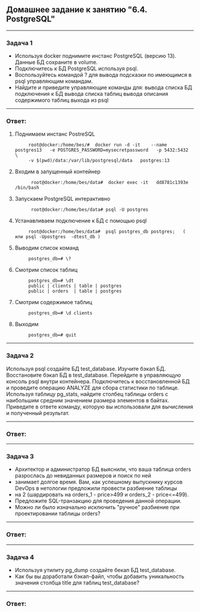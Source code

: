 ## Домашнее задание к занятию "6.4. PostgreSQL"


---
### Задача 1

- Используя docker поднимите инстанс PostgreSQL (версию 13). Данные БД сохраните в volume.
- Подключитесь к БД PostgreSQL используя psql.
- Воспользуйтесь командой \? для вывода подсказки по имеющимся в psql управляющим командам.
- Найдите и приведите управляющие команды для:
    вывода списка БД
    подключения к БД
    вывода списка таблиц
    вывода описания содержимого таблиц
    выхода из psql

---
### Ответ:

1) Поднимаем инстанс PostreSQL         

            root@docker:/home/bes/#  docker run -d -it    --name postgres13   -e POSTGRES_PASSWORD=mysecretpassword   -p 5432:5432  \ 
            -v $(pwd)/data:/var/lib/postgresql/data   postgres:13 

2) Входим в запущенный контейнер

             root@docker:/home/bes/data#  docker exec -it   dd8781c1393e  /bin/bash

3) Запускаем PostgreSQL интерактивно 
   
             root@docker:/home/bes/data# psql -U postgres

4) Устанавливаем подключение к БД с помощью psql 

            root@docker:/home/bes/data#  psql postgres_db postgres;   ( или psql -Upostgres  -dtest_db )

5) Выводим список команд  
                        
            postgres_db=# \?

6) Смотрим список таблиц

            postgres_db=# \dt
            public | clients | table | postgres
            public | orders  | table | postgres

7) Смотрим содержимое таблиц

            postgres_db=# \d clients

8) Выходим 

            postgres_db=# quit


---
### Задача 2
Используя psql создайте БД test_database.
Изучите бэкап БД.
Восстановите бэкап БД в test_database.
Перейдите в управляющую консоль psql внутри контейнера.
Подключитесь к восстановленной БД и проведите операцию ANALYZE для сбора статистики по таблице.
Используя таблицу pg_stats, найдите столбец таблицы orders с наибольшим средним значением размера элементов в байтах.
Приведите в ответе команду, которую вы использовали для вычисления и полученный результат.


---
### Ответ:


---
### Задача 3
- Архитектор и администратор БД выяснили, что ваша таблица orders разрослась до невиданных размеров и поиск по ней 
- занимает долгое время. Вам, как успешному выпускнику курсов DevOps в нетологии предложили провести разбиение таблицы 
- на 2 (шардировать на orders_1 - price>499 и orders_2 - price<=499).
- Предложите SQL-транзакцию для проведения данной операции.
- Можно ли было изначально исключить "ручное" разбиение при проектировании таблицы orders?


---
### Ответ:


---
### Задача 4

- Используя утилиту pg_dump создайте бекап БД test_database.
- Как бы вы доработали бэкап-файл, чтобы добавить уникальность значения столбца title для таблиц test_database?


---
### Ответ:
